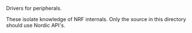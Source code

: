 Drivers for peripherals.

These isolate knowledge of NRF internals.
Only the source in this directory should use Nordic API's.